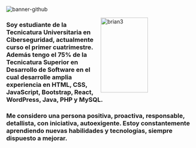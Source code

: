 ![banner-github](https://github.com/alcarazbrian/alcarazbrian/assets/88253226/189b4036-1336-4f91-87bf-52da9c65a19f)

<picture>
  <source media="(min-width: 769px)" srcset="https://github.com/alcarazbrian/alcarazbrian/assets/88253226/9dbde356-2c87-4234-86cb-9b3378606635">

  <source media="(max-width: 768px)" srcset="https://github.com/alcarazbrian/alcarazbrian/assets/88253226/9dbde356-2c87-4234-86cb-9b3378606635">

  <source media="(max-width: 768px)" srcset="https://github.com/alcarazbrian/alcarazbrian/assets/88253226/9dbde356-2c87-4234-86cb-9b3378606635">

  <img align="right" src="https://github.com/alcarazbrian/alcarazbrian/assets/88253226/9dbde356-2c87-4234-86cb-9b3378606635" alt="brian3" style="width: 50%; height: 200px;">

</picture>

<h3 align="left">
Soy estudiante de la Tecnicatura Universitaria en Ciberseguridad, actualmente curso el primer cuatrimestre. Además tengo el 75% de la Tecnicatura Superior en Desarrollo de Software en el cual desarrolle amplia experiencia en HTML, CSS, JavaScript, Bootstrap, React, WordPress, Java, PHP y MySQL.
</h3>
<h3 align="left">
Me considero una persona positiva, proactiva, responsable, detallista, con iniciativa, autoexigente. Estoy constantemente aprendiendo nuevas habilidades y tecnologías, siempre dispuesto a mejorar.
</h3>
    
    


